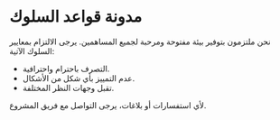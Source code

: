 # مدونة قواعد السلوك

نحن ملتزمون بتوفير بيئة مفتوحة ومرحبة لجميع المساهمين. يرجى الالتزام بمعايير السلوك الآتية:
- التصرف باحترام واحترافية.
- عدم التمييز بأي شكل من الأشكال.
- تقبل وجهات النظر المختلفة.

لأي استفسارات أو بلاغات، يرجى التواصل مع فريق المشروع.
